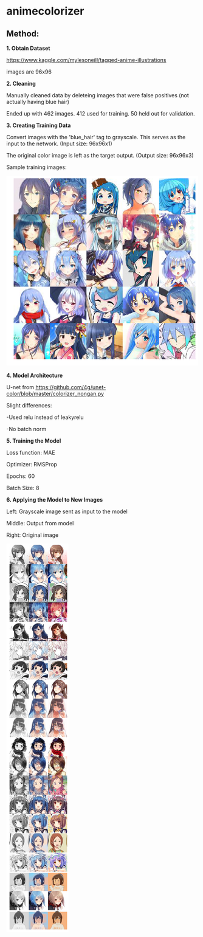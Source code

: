 # animecolorizer

## Method:
**1. Obtain Dataset**

https://www.kaggle.com/mylesoneill/tagged-anime-illustrations

images are 96x96



**2. Cleaning**

Manually cleaned data by deleteing images that were false positives (not actually having blue hair)

Ended up with 462 images. 412 used for training. 50 held out for validation.



**3. Creating Training Data**

Convert images with the 'blue_hair' tag to grayscale. This serves as the input to the network. (Input size: 96x96x1)

The original color image is left as the target output. (Output size: 96x96x3)

Sample training images:

![TrainingImgs](https://github.com/gippoo/animecolorizer/blob/master/trainingimgs.png)



**4. Model Architecture**

U-net from https://github.com/4g/unet-color/blob/master/colorizer_nongan.py

Slight differences: 

-Used relu instead of leakyrelu 

-No batch norm



**5. Training the Model**

Loss function: MAE

Optimizer: RMSProp

Epochs: 60

Batch Size: 8



**6. Applying the Model to New Images**

Left: Grayscale image sent as input to the model

Middle: Output from model

Right: Original image

![TestImgs](https://github.com/gippoo/animecolorizer/blob/master/testimgs.png)
